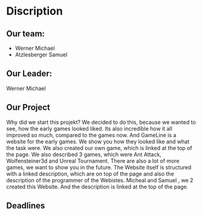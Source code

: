 # Discription
## Our team:
* Werner Michael
* Atzlesberger Samuel

## Our Leader:
Werner Michael

## Our Project
  Why did we start this projekt? We decided to do this, because we wanted to see, how the early games looked liked. 
  Its also incredible how it all improved so much, compared to the games now. And GameLine is a website for the early games. 
  We show you how they looked like and what the task were. We also created our own game,
  which is linked at the top of the page. We also described 3 games, which were Ant Attack, Wolfensteiner3d and Unreal Tournament. 
  There are also a lot of more games, we want to show you in the future. The Website itself is structured with a linked description, 
  which are on top of the page and also the description of the programmer of the Webistes. Micheal and Samuel , we 2 created this Website.
  And the description is linked at the top of the page. 

## Deadlines


